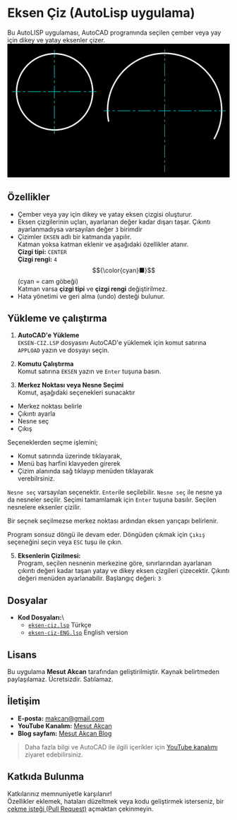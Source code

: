 # Eksen Çiz (AutoLisp uygulama)
Bu AutoLISP uygulaması, AutoCAD programında seçilen çember veya yay için dikey ve yatay eksenler çizer.
![](ss-1.png)

## Özellikler
- Çember veya yay için dikey ve yatay eksen çizgisi oluşturur.
- Eksen çizgilerinin uçları, ayarlanan değer kadar dışarı taşar. Çıkıntı ayarlanmadıysa varsayılan değer `3` birimdir
- Çizimler `EKSEN` adlı bir katmanda yapılır.\
Katman yoksa katman eklenir ve aşağıdaki özellikler atanır.\
**Çizgi tipi:** `CENTER` \
**Çizgi rengi:** `4`
$${\color{cyan}■}$$ (cyan = cam göbeği)\
Katman varsa **çizgi tipi** ve **çizgi rengi** değiştirilmez.
- Hata yönetimi ve geri alma (undo) desteği bulunur.

## Yükleme ve çalıştırma
1. **AutoCAD'e Yükleme**  
   `EKSEN-CIZ.LSP` dosyasını AutoCAD'e yüklemek için komut satırına `APPLOAD` yazın ve dosyayı seçin.

2. **Komutu Çalıştırma**  
   Komut satırına `EKSEN` yazın ve `Enter` tuşuna basın.

3. **Merkez Noktası veya Nesne Seçimi**  
Komut, aşağıdaki seçenekleri sunacaktır
- Merkez noktası belirle
- Çıkıntı ayarla
- Nesne seç
- Çıkış

Seçeneklerden seçme işlemini;
- Komut satırında üzerinde tıklayarak,
- Menü baş harfini klavyeden girerek
- Çizim alanında sağ tıklayıp menüden tıklayarak \
verebilrsiniz.

`Nesne seç` varsayılan seçenektir. `Enter`ile seçilebilir. `Nesne seç` ile nesne ya da nesneler seçilir. Seçimi tamamlamak için `Enter` tuşuna basılır. Seçilen nesnelere eksenler çizilir.

Bir seçnek seçilmezse merkez noktası ardından eksen yarıçapı belirlenir.

Program sonsuz döngü ile devam eder. Döngüden çıkmak için `Çıkış` seçeneğini seçin veya `ESC` tuşu ile çıkın.

5. **Eksenlerin Çizilmesi:**\
Program, seçilen nesnenin merkezine göre, sınırlarından ayarlanan çıkıntı değeri kadar taşan yatay ve dikey eksen çizgileri çizecektir. Çıkıntı değeri menüden ayarlanabilir. Başlangıç değeri: `3`

## Dosyalar
- **Kod Dosyaları:**\
   - [`eksen-ciz.lsp`](eksen-ciz.lsp) Türkçe
   - [`eksen-ciz-ENG.lsp`](eksen-ciz-ENG.lsp) English version

## Lisans
Bu uygulama **Mesut Akcan** tarafından geliştirilmiştir. Kaynak belirtmeden paylaşılamaz. Ücretsizdir. Satılamaz.

## İletişim
- **E-posta:** makcan@gmail.com  
- **YouTube Kanalım:** [Mesut Akcan](https://www.youtube.com/mesutakcan)  
- **Blog sayfam:** [Mesut Akcan Blog](https://mesutakcan.blogspot.com)  
> Daha fazla bilgi ve AutoCAD ile ilgili içerikler için [YouTube kanalımı](https://www.youtube.com/mesutakcan) ziyaret edebilirsiniz.

## Katkıda Bulunma
Katkılarınız memnuniyetle karşılanır!\
Özellikler eklemek, hataları düzeltmek veya kodu geliştirmek isterseniz, bir [çekme isteği (Pull Request)](https://github.com/akcansoft/eksen-ciz-autolisp/pulls) açmaktan çekinmeyin.
